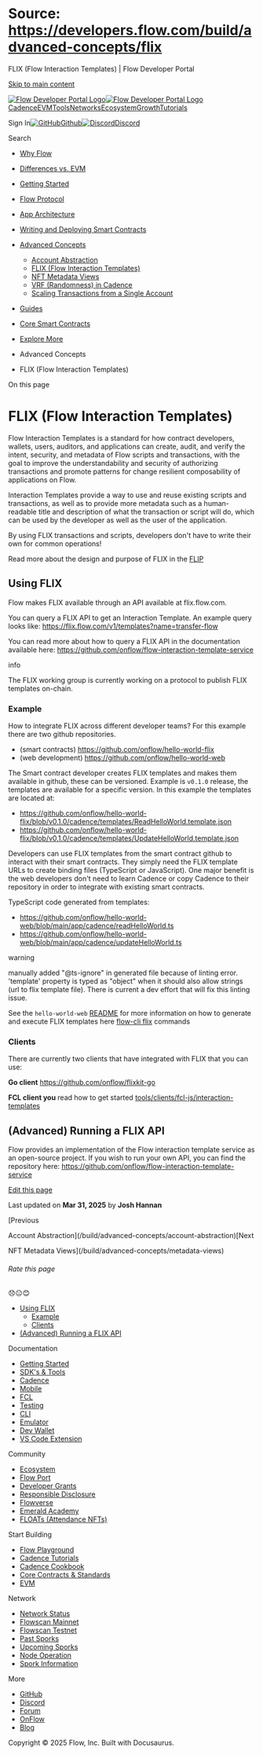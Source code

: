 # Source: https://developers.flow.com/build/advanced-concepts/flix

FLIX (Flow Interaction Templates) | Flow Developer Portal



[Skip to main content](#__docusaurus_skipToContent_fallback)

[![Flow Developer Portal Logo](/img/flow-docs-logo-dark.png)![Flow Developer Portal Logo](/img/flow-docs-logo-light.png)](/)[Cadence](/build/flow)[EVM](/evm/about)[Tools](/tools/clients)[Networks](/networks/flow-networks)[Ecosystem](/ecosystem)[Growth](/growth)[Tutorials](/tutorials)

Sign In[![GitHub]()Github](https://github.com/onflow)[![Discord]()Discord](https://discord.gg/flow)

Search

* [Why Flow](/build/flow)
* [Differences vs. EVM](/build/differences-vs-evm)
* [Getting Started](/build/getting-started/contract-interaction)
* [Flow Protocol](/build/basics/blocks)
* [App Architecture](/build/app-architecture)
* [Writing and Deploying Smart Contracts](/build/learn-cadence)
* [Advanced Concepts](/build/advanced-concepts/account-abstraction)

  + [Account Abstraction](/build/advanced-concepts/account-abstraction)
  + [FLIX (Flow Interaction Templates)](/build/advanced-concepts/flix)
  + [NFT Metadata Views](/build/advanced-concepts/metadata-views)
  + [VRF (Randomness) in Cadence](/build/advanced-concepts/randomness)
  + [Scaling Transactions from a Single Account](/build/advanced-concepts/scaling)
* [Guides](/build/guides/account-linking)
* [Core Smart Contracts](/build/core-contracts)
* [Explore More](/build/explore-more)

* Advanced Concepts
* FLIX (Flow Interaction Templates)

On this page

# FLIX (Flow Interaction Templates)

Flow Interaction Templates is a standard for how contract developers, wallets, users, auditors, and applications can create, audit, and verify the intent, security, and metadata of Flow scripts and transactions, with the goal to improve the understandability and security of authorizing transactions and promote patterns for change resilient composability of applications on Flow.

Interaction Templates provide a way to use and reuse existing scripts and transactions, as well as to provide more metadata such as a human-readable title and description of what the transaction or script will do, which can be used by the developer as well as the user of the application.

By using FLIX transactions and scripts, developers don't have to write their own for common operations!

Read more about the design and purpose of FLIX in the [FLIP](https://github.com/onflow/flips/blob/main/application/20220503-interaction-templates.md)

## Using FLIX[​](#using-flix "Direct link to Using FLIX")

Flow makes FLIX available through an API available at flix.flow.com.

You can query a FLIX API to get an Interaction Template. An example query looks like: <https://flix.flow.com/v1/templates?name=transfer-flow>

You can read more about how to query a FLIX API in the documentation available here: <https://github.com/onflow/flow-interaction-template-service>

info

The FLIX working group is currently working on a protocol to publish FLIX templates on-chain.

### Example[​](#example "Direct link to Example")

How to integrate FLIX across different developer teams? For this example there are two github repositories.

* (smart contracts) <https://github.com/onflow/hello-world-flix>
* (web development) <https://github.com/onflow/hello-world-web>

The Smart contract developer creates FLIX templates and makes them available in github, these can be versioned. Example is `v0.1.0` release, the templates are available for a specific version. In this example the templates are located at:

* <https://github.com/onflow/hello-world-flix/blob/v0.1.0/cadence/templates/ReadHelloWorld.template.json>
* <https://github.com/onflow/hello-world-flix/blob/v0.1.0/cadence/templates/UpdateHelloWorld.template.json>

Developers can use FLIX templates from the smart contract github to interact with their smart contracts. They simply need the FLIX template URLs to create binding files (TypeScript or JavaScript). One major benefit is the web developers don't need to learn Cadence or copy Cadence to their repository in order to integrate with existing smart contracts.

TypeScript code generated from templates:

* <https://github.com/onflow/hello-world-web/blob/main/app/cadence/readHelloWorld.ts>
* <https://github.com/onflow/hello-world-web/blob/main/app/cadence/updateHelloWorld.ts>

warning

manually added "@ts-ignore" in generated file because of linting error. 'template' property is typed as "object" when it should also allow strings (url to flix template file). There is current a dev effort that will fix this linting issue.

See the `hello-world-web` [README](https://github.com/onflow/hello-world-web/tree/main) for more information on how to generate and execute FLIX templates here [flow-cli flix](/tools/flow-cli/flix) commands

### Clients[​](#clients "Direct link to Clients")

There are currently two clients that have integrated with FLIX that you can use:

**Go client** <https://github.com/onflow/flixkit-go>

**FCL client you** read how to get started [tools/clients/fcl-js/interaction-templates](/tools/clients/fcl-js/interaction-templates)

## (Advanced) Running a FLIX API[​](#advanced-running-a-flix-api "Direct link to (Advanced) Running a FLIX API")

Flow provides an implementation of the Flow interaction template service as an open-source project. If you wish to run your own API, you can find the repository here: <https://github.com/onflow/flow-interaction-template-service>

[Edit this page](https://github.com/onflow/docs/tree/main/docs/build/advanced-concepts/flix.md)

Last updated on **Mar 31, 2025** by **Josh Hannan**

[Previous

Account Abstraction](/build/advanced-concepts/account-abstraction)[Next

NFT Metadata Views](/build/advanced-concepts/metadata-views)

###### Rate this page

😞😐😊

* [Using FLIX](#using-flix)
  + [Example](#example)
  + [Clients](#clients)
* [(Advanced) Running a FLIX API](#advanced-running-a-flix-api)

Documentation

* [Getting Started](/build/getting-started/contract-interaction)
* [SDK's & Tools](/tools)
* [Cadence](https://cadence-lang.org/docs/)
* [Mobile](/build/guides/mobile/overview)
* [FCL](/tools/clients/fcl-js)
* [Testing](/build/smart-contracts/testing)
* [CLI](/tools/flow-cli)
* [Emulator](/tools/emulator)
* [Dev Wallet](https://github.com/onflow/fcl-dev-wallet)
* [VS Code Extension](/tools/vscode-extension)

Community

* [Ecosystem](/ecosystem)
* [Flow Port](https://port.onflow.org/)
* [Developer Grants](https://github.com/onflow/developer-grants)
* [Responsible Disclosure](https://flow.com/flow-responsible-disclosure)
* [Flowverse](https://www.flowverse.co/)
* [Emerald Academy](https://academy.ecdao.org/)
* [FLOATs (Attendance NFTs)](https://floats.city/)

Start Building

* [Flow Playground](https://play.flow.com/)
* [Cadence Tutorials](https://cadence-lang.org/docs/tutorial/first-steps)
* [Cadence Cookbook](https://open-cadence.onflow.org)
* [Core Contracts & Standards](/build/core-contracts)
* [EVM](/evm/about)

Network

* [Network Status](https://status.onflow.org/)
* [Flowscan Mainnet](https://flowdscan.io/)
* [Flowscan Testnet](https://testnet.flowscan.io/)
* [Past Sporks](/networks/node-ops/node-operation/past-sporks)
* [Upcoming Sporks](/networks/node-ops/node-operation/upcoming-sporks)
* [Node Operation](/networks/node-ops)
* [Spork Information](/networks/node-ops/node-operation/spork)

More

* [GitHub](https://github.com/onflow)
* [Discord](https://discord.gg/flow)
* [Forum](https://forum.onflow.org/)
* [OnFlow](https://onflow.org/)
* [Blog](https://flow.com/blog)

Copyright © 2025 Flow, Inc. Built with Docusaurus.